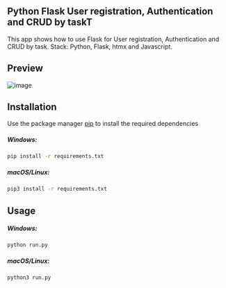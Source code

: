 ## Python Flask User registration, Authentication and CRUD by taskT

This app shows how to use Flask for User registration, Authentication and CRUD by task.
Stack: Python, Flask, htmx and Javascript.

## Preview
![image](https://user-images.githubusercontent.com/3943324/191625929-7d1a7307-8c99-427f-aec2-aeede4f14587.png)


## Installation

Use the package manager [pip](https://pip.pypa.io/en/stable/) to install the required dependencies

##### Windows:
```zsh
pip install -r requirements.txt 
```

##### macOS/Linux:
```zsh
pip3 install -r requirements.txt
```

## Usage

##### Windows:
```zsh
python run.py
```
##### macOS/Linux:
```zsh
python3 run.py
```
